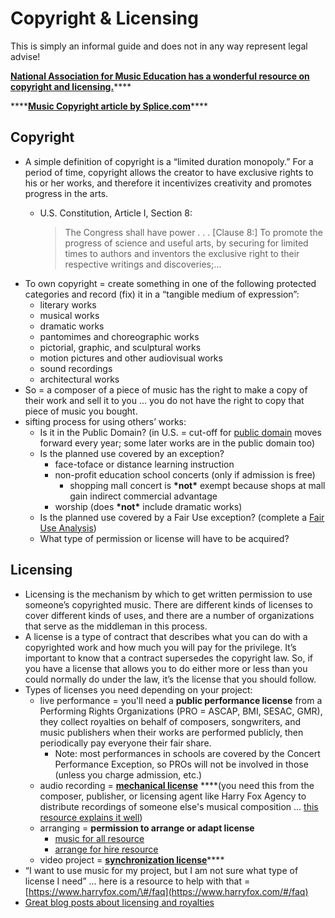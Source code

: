 # Copyright & Licensing

This is simply an informal guide and does not in any way represent legal advise!

[**National Association for Music Education has a wonderful resource on copyright and licensing.**](https://nafme.org/my-classroom/copyright/)\*\*\*\*

\*\*\*\*[**Music Copyright article by Splice.com**](https://splice.com/blog/music-copyright-breaking-down-the-biz/)\*\*\*\*

## **Copyright**

* A simple definition of copyright is a “limited duration monopoly.”  For a period of time, copyright allows the creator to have exclusive rights to his or her works, and therefore it incentivizes creativity and promotes progress in the arts. 
  * U.S. Constitution, Article I, Section 8:

    > The Congress shall have power . . . \[Clause 8:\] To promote the progress of science and useful arts, by securing for limited times to authors and inventors the exclusive right to their respective writings and discoveries;...
* To own copyright = create something in one of the following protected categories and record \(fix\) it in a “tangible medium of expression”:
  * literary works
  * musical works
  * dramatic works
  * pantomimes and choreographic works
  * pictorial, graphic, and sculptural works
  * motion pictures and other audiovisual works
  * sound recordings
  * architectural works
* So = a composer of a piece of music has the right to make a copy of their work and sell it to you ... you do not have the right to copy that piece of music you bought.
* sifting process for using others’ works:
  * Is it in the Public Domain? \(in U.S. = cut-off for [public domain](https://en.wikipedia.org/wiki/Public_domain_in_the_United_States) moves forward every year; some later works are in the public domain too\)
  * Is the planned use covered by an exception?
    * face-toface or distance learning instruction
    * non-profit education school concerts \(only if admission is free\)
      * shopping mall concert is **\*not\*** exempt because shops at mall gain indirect commercial advantage
    * worship \(does **\*not\*** include dramatic works\)
  * Is the planned use covered by a Fair Use exception? \(complete a [Fair Use Analysis](https://copyright.cornell.edu/sites/default/files/2016-10/Fair_Use_Checklist.pdf)\)
  * What type of permission or license will have to be acquired?

## **Licensing**

* Licensing is the mechanism by which to get written permission to use someone’s copyrighted music. There are different kinds of licenses to cover different kinds of uses, and there are a number of organizations that serve as the middleman in this process.
* A license is a type of contract that describes what you can do with a copyrighted work and how much you will pay for the privilege. It’s important to know that a contract supersedes the copyright law. So, if you have a license that allows you to do either more or less than you could normally do under the law, it’s the license that you should follow.
* Types of licenses you need depending on your project:
  * live performance = you'll need a **public performance license** from a Performing Rights Organizations \(PRO = ASCAP, BMI, SESAC, GMR\), they collect royalties on behalf of composers, songwriters, and music publishers when their works are performed publicly, then periodically pay everyone their fair share.
    * Note: most performances in schools are covered by the Concert Performance Exception, so PROs will not be involved in those \(unless you charge admission, etc.\)
  * audio recording = [**mechanical license**](https://www.easysonglicensing.com/pages/help/articles/music-licensing/what-is-a-mechanical-license.aspx) ****\(you need this from the composer,  publisher, or licensing agent like Harry Fox Agency to distribute recordings of someone else's musical composition ... [this resource explains it well](https://nafme.org/my-classroom/copyright/mechanical-licensing-you-what-you-need-to-know-before-recording-your-schools-performances/)\)
  * arranging = **permission to arrange or adapt license**
    * [music for all resource](https://www.musicforall.org/resources/copyright/request-permission-to-arrange-/-adapt)
    * [arrange for hire resource](https://arrangerforhire.com/music-arranging-copyright-licensing/)
  * video project = [**synchronization license**](https://www.easysonglicensing.com/pages/help/articles/music-licensing/what-is-a-synchronization-license.aspx)\*\*\*\*
* “I want to use music for my project, but I am not sure what type of license I need” ... here is a resource to help with that = [https://www.harryfox.com/\#/faq](https://www.harryfox.com/#/faq) 
* [Great blog posts about licensing and royalties](https://flypaper.soundfly.com/tag/royalties/)


